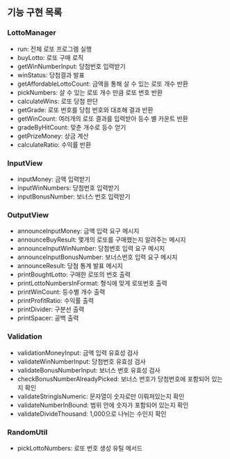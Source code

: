 ## 기능 구현 목록

### LottoManager

- run: 전체 로또 프로그램 실행
- buyLotto: 로또 구매 로직
- getWinNumberInput: 당첨번호 입력받기
- winStatus: 당첨결과 발표
- getAffordableLottoCount: 금액을 통해 살 수 있는 로또 개수 반환
- pickNumbers: 살 수 있는 로또 개수 만큼 로또 번호 반환
- calculateWins: 로또 당첨 판단
- getGrade: 로또 번호를 당첨 번호와 대조해 결과 반환
- getWinCount: 여러개의 로또 결과를 입력받아 등수 별 카운트 반환
- gradeByHitCount: 맞춘 개수로 등수 얻기
- getPrizeMoney: 상금 계산
- calculateRatio: 수익률 반환

### InputView

- inputMoney: 금액 입력받기
- inputWinNumbers: 당첨번호 입력받기
- inputBonusNumber: 보너스 번호 입력받기

### OutputView

- announceInputMoney: 금액 입력 요구 메시지
- announceBuyResult: 몇개의 로또를 구매했는지 알려주는 메시지
- announceInputWinNumber: 당첨번호 입력 요구 메시지
- announceInputBonusNumber: 보너스번호 입력 요구 메시지
- announceResult: 당첨 통계 발표 메시지
- printBoughtLotto: 구매한 로또의 번호 출력
- printLottoNumbersInFormat: 형식에 맞게 로또번호 출력
- printWinCount: 등수별 개수 출력
- printProfitRatio: 수익률 출력
- printDivider: 구분선 출력
- printSpacer: 공백 출력

### Validation

- validationMoneyInput: 금액 입력 유효성 검사
- validateWinNumberInput: 당첨번호 유효성 검사
- validateBonusNumberInput: 보너스 번호 유효성 검사
- checkBonusNumberAlreadyPicked: 보너스 번호가 당첨번호에 포함되어 있는지 확인
- validateStringIsNumeric: 문자열이 숫자로만 이뤄져있는지 확인
- validateNumberInBound: 범위 안에 숫자가 포함되어 있는지 확인
- validateDivideThousand: 1,000으로 나뉘는 수인지 확인

### RandomUtil

- pickLottoNumbers: 로또 번호 생성 유틸 메서드